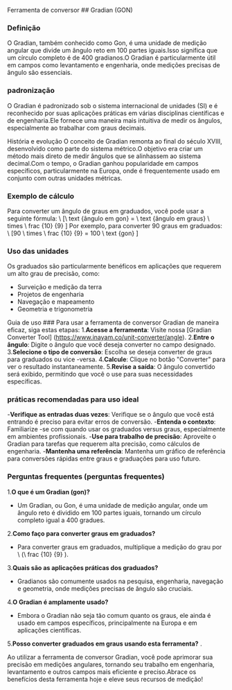 Ferramenta de conversor ## Gradian (GON)

### Definição
O Gradian, também conhecido como Gon, é uma unidade de medição angular que divide um ângulo reto em 100 partes iguais.Isso significa que um círculo completo é de 400 gradianos.O Gradian é particularmente útil em campos como levantamento e engenharia, onde medições precisas de ângulo são essenciais.

### padronização
O Gradian é padronizado sob o sistema internacional de unidades (SI) e é reconhecido por suas aplicações práticas em várias disciplinas científicas e de engenharia.Ele fornece uma maneira mais intuitiva de medir os ângulos, especialmente ao trabalhar com graus decimais.

História e evolução
O conceito de Gradian remonta ao final do século XVIII, desenvolvido como parte do sistema métrico.O objetivo era criar um método mais direto de medir ângulos que se alinhassem ao sistema decimal.Com o tempo, o Gradian ganhou popularidade em campos específicos, particularmente na Europa, onde é frequentemente usado em conjunto com outras unidades métricas.

### Exemplo de cálculo
Para converter um ângulo de graus em graduados, você pode usar a seguinte fórmula:
\ [\ text {ângulo em gon} = \ text {ângulo em graus} \ times \ frac {10} {9} \]
Por exemplo, para converter 90 graus em graduados:
\ [90 \ times \ frac {10} {9} = 100 \ text {gon} \]

### Uso das unidades
Os graduados são particularmente benéficos em aplicações que requerem um alto grau de precisão, como:
- Surveição e medição da terra
- Projetos de engenharia
- Navegação e mapeamento
- Geometria e trigonometria

Guia de uso ###
Para usar a ferramenta de conversor Gradian de maneira eficaz, siga estas etapas:
1.**Acesse a ferramenta**: Visite nossa [Gradian Converter Tool] (https://www.inayam.co/unit-converter/angle).
2.**Entre o ângulo**: Digite o ângulo que você deseja converter no campo designado.
3.**Selecione o tipo de conversão**: Escolha se deseja converter de graus para graduados ou vice -versa.
4.**Calcule**: Clique no botão "Converter" para ver o resultado instantaneamente.
5.**Revise a saída**: O ângulo convertido será exibido, permitindo que você o use para suas necessidades específicas.

### práticas recomendadas para uso ideal
-**Verifique as entradas duas vezes**: Verifique se o ângulo que você está entrando é preciso para evitar erros de conversão.
-**Entenda o contexto**: Familiarize -se com quando usar os graduados versus graus, especialmente em ambientes profissionais.
-**Use para trabalho de precisão**: Aproveite o Gradian para tarefas que requerem alta precisão, como cálculos de engenharia.
-**Mantenha uma referência**: Mantenha um gráfico de referência para conversões rápidas entre graus e graduações para uso futuro.

### Perguntas frequentes (perguntas frequentes)

1.**O que é um Gradian (gon)?**
- Um Gradian, ou Gon, é uma unidade de medição angular, onde um ângulo reto é dividido em 100 partes iguais, tornando um círculo completo igual a 400 gradues.

2.**Como faço para converter graus em graduados?**
- Para converter graus em graduados, multiplique a medição do grau por \ (\ frac {10} {9} \).

3.**Quais são as aplicações práticas dos graduados?**
- Gradianos são comumente usados ​​na pesquisa, engenharia, navegação e geometria, onde medições precisas de ângulo são cruciais.

4.**O Gradian é amplamente usado?**
- Embora o Gradian não seja tão comum quanto os graus, ele ainda é usado em campos específicos, principalmente na Europa e em aplicações científicas.

5.**Posso converter graduados em graus usando esta ferramenta?**
.

Ao utilizar a ferramenta de conversor Gradian, você pode aprimorar sua precisão em medições angulares, tornando seu trabalho em engenharia, levantamento e outros campos mais eficiente e preciso.Abrace os benefícios desta ferramenta hoje e eleve seus recursos de medição!